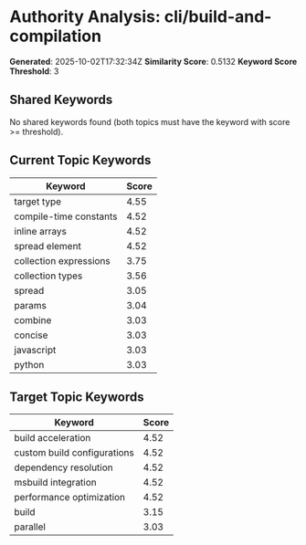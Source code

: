 # Authority Analysis: cli/build-and-compilation

**Generated**: 2025-10-02T17:32:34Z
**Similarity Score**: 0.5132
**Keyword Score Threshold**: 3

## Shared Keywords

No shared keywords found (both topics must have the keyword with score >= threshold).

## Current Topic Keywords

| Keyword | Score |
|---------|-------|
| target type | 4.55 |
| compile-time constants | 4.52 |
| inline arrays | 4.52 |
| spread element | 4.52 |
| collection expressions | 3.75 |
| collection types | 3.56 |
| spread | 3.05 |
| params | 3.04 |
| combine | 3.03 |
| concise | 3.03 |
| javascript | 3.03 |
| python | 3.03 |

## Target Topic Keywords

| Keyword | Score |
|---------|-------|
| build acceleration | 4.52 |
| custom build configurations | 4.52 |
| dependency resolution | 4.52 |
| msbuild integration | 4.52 |
| performance optimization | 4.52 |
| build | 3.15 |
| parallel | 3.03 |

